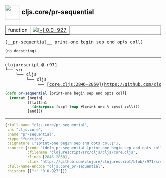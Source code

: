 ## <img width="48px" valign="middle" src="http://i.imgur.com/Hi20huC.png"> cljs.core/pr-sequential

 <table border="1">
<tr>
<td>function</td>
<td><a href="https://github.com/cljsinfo/api-refs/tree/0.0-927"><img valign="middle" alt="[+] 0.0-927" src="https://img.shields.io/badge/+-0.0--927-lightgrey.svg"></a> </td>
</tr>
</table>

 <samp>
(__pr-sequential__ print-one begin sep end opts coll)<br>
</samp>

```
(no docstring)
```

---

 <pre>
clojurescript @ r971
└── src
    └── cljs
        └── cljs
            └── <ins>[core.cljs:2846-2850](https://github.com/clojure/clojurescript/blob/r971/src/cljs/cljs/core.cljs#L2846-L2850)</ins>
</pre>

```clj
(defn pr-sequential [print-one begin sep end opts coll]
  (concat [begin]
          (flatten1
            (interpose [sep] (map #(print-one % opts) coll)))
          [end]))
```


---

```clj
{:full-name "cljs.core/pr-sequential",
 :ns "cljs.core",
 :name "pr-sequential",
 :type "function",
 :signature ["[print-one begin sep end opts coll]"],
 :source {:code "(defn pr-sequential [print-one begin sep end opts coll]\n  (concat [begin]\n          (flatten1\n            (interpose [sep] (map #(print-one % opts) coll)))\n          [end]))",
          :filename "clojurescript/src/cljs/cljs/core.cljs",
          :lines [2846 2850],
          :link "https://github.com/clojure/clojurescript/blob/r971/src/cljs/cljs/core.cljs#L2846-L2850"},
 :full-name-encode "cljs.core_pr-sequential",
 :history [["+" "0.0-927"]]}

```
